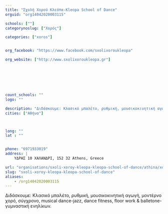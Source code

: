 ```yaml
---
title: "Σχολή Χορού Κλεόπα-Kleopa School of Dance"
orguid: "org14042020003115"

schools: [""]
categorynoslug: ["Χορός"]

categories: ["xoros"]


org_facebook: "https://www.facebook.com/sxolixoroukleopa"

org_website: ["http://www.sxolixoroukleopa.gr"]







count_schools: ""
logo: ""

description: "Διδάσκουμε: Κλασικό μπαλέτο, ρυθμική, μουσικοκινητική αγωγή, μοντέρνο χορό, σύγχρονο, musical dance-jazz, dance fitness, floor work &amp; balletone-γυμναστική ενηλίκων."
cities: ["Αθήνα"]



long: ""
lat : ""


phone: "6971933019"
address: |
    ΥΔΡΑΣ 10 ΧΑΛΑΝΔΡΙ, 152 32 Athens, Greece

url: "organisations/sxoli-xoroy-kleopa-kleopa-school-of-dance/athina/xoros"
slug: "sxoli-xoroy-kleopa-kleopa-school-of-dance"
aliases:
    - /org14042020003115
---
```


Διδάσκουμε: Κλασικό μπαλέτο, ρυθμική, μουσικοκινητική αγωγή, μοντέρνο χορό, σύγχρονο, musical dance-jazz, dance fitness, floor work &amp; balletone-γυμναστική ενηλίκων.

